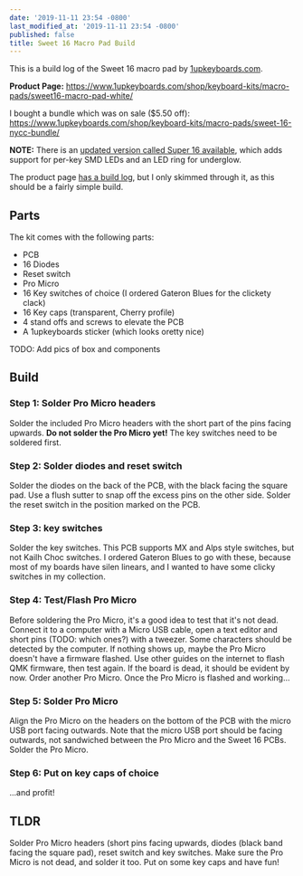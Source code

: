 ```yaml
---
date: '2019-11-11 23:54 -0800'
last_modified_at: '2019-11-11 23:54 -0800'
published: false
title: Sweet 16 Macro Pad Build
---
```

This is a build log of the Sweet 16 macro pad by [1upkeyboards.com](https://www.1upkeyboards.com/).

**Product Page:** https://www.1upkeyboards.com/shop/keyboard-kits/macro-pads/sweet16-macro-pad-white/

I bought a bundle which was on sale ($5.50 off): https://www.1upkeyboards.com/shop/keyboard-kits/macro-pads/sweet-16-nycc-bundle/

**NOTE:** There is an [updated version called Super 16 available](https://www.1upkeyboards.com/shop/keyboard-kits/macro-pads/super-16-macro-pad/), which adds support for per-key SMD LEDs  and an LED ring for underglow.

The product page [has a build log](https://www.1upkeyboards.com/instructions-downloads/sweet-16-instructions/), but I only skimmed through it, as this should be a fairly simple build.

## Parts

The kit comes with the following parts:
* PCB
* 16 Diodes
* Reset switch
* Pro Micro
* 16 Key switches of choice (I ordered Gateron Blues for the clickety clack)
* 16 Key caps (transparent, Cherry profile)
* 4 stand offs and screws to elevate the PCB
* A 1upkeyboards sticker (which looks oretty nice)

TODO: Add pics of box and components

## Build

### Step 1: Solder Pro Micro headers

Solder the included Pro Micro headers with the short part of the pins facing upwards. **Do not solder the Pro Micro yet!** The key switches need to be soldered first.

### Step 2: Solder diodes and reset switch

Solder the diodes on the back of the PCB, with the black facing the square pad. Use a flush sutter to snap off the excess pins on the other side. Solder the reset switch in the position marked on the PCB.

### Step 3: key switches

Solder the key switches. This PCB supports MX and Alps style switches, but not Kailh Choc switches. I ordered Gateron Blues to go with these, because most of my boards have silen linears, and I wanted to have some clicky switches in my collection.

### Step 4: Test/Flash Pro Micro

Before soldering the Pro Micro, it's a good idea to test that it's not dead. Connect it to a computer with a Micro USB cable, open a text editor and short pins (TODO: which ones?) with a tweezer. Some characters should be detected by the computer. If nothing shows up, maybe the Pro Micro doesn't have a firmware flashed. Use other guides on the internet to flash QMK firmware, then test again. If the board is dead, it should be evident by now. Order another Pro Micro. Once the Pro Micro is flashed and working...

### Step 5: Solder Pro Micro

Align the Pro Micro on the headers on the bottom of the PCB with the micro USB port facing outwards. Note that the micro USB port should be facing outwards, not sandwiched between the Pro Micro and the Sweet 16 PCBs. Solder the Pro Micro.

### Step 6: Put on key caps of choice

...and profit!

## TLDR

Solder Pro Micro headers (short pins facing upwards, diodes (black band facing the square pad), reset switch and key switches. Make sure the Pro Micro is not dead, and solder it too. Put on some key caps and have fun!
